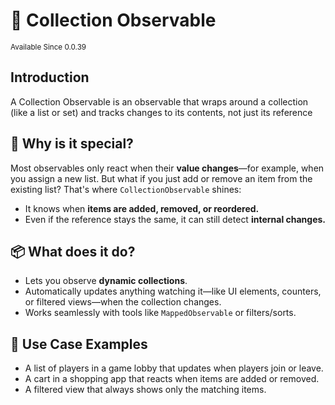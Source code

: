 # 🧰 Collection Observable

<sup>
Available Since 0.0.39
</sup>

## Introduction
A Collection Observable is an observable that wraps around a collection (like a list or set) and tracks changes to its contents, 
not just its reference

## 🧠 Why is it special?
Most observables only react when their **value changes**—for example,
when you assign a new list.
But what if you just add or remove an item from the existing list?
That's where `CollectionObservable` shines:
- It knows when **items are added, removed, or reordered.**
- Even if the reference stays the same, it can still detect **internal changes.**

## 📦 What does it do?
- Lets you observe **dynamic collections**.
- Automatically updates anything watching it—like UI elements, counters, or filtered views—when the collection changes.
- Works seamlessly with tools like `MappedObservable` or filters/sorts.

## 🌊 Use Case Examples
- A list of players in a game lobby that updates when players join or leave.
- A cart in a shopping app that reacts when items are added or removed.
- A filtered view that always shows only the matching items.
